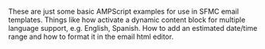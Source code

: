 These are just some basic AMPScript examples for use in SFMC email templates. Things like how activate a dynamic content block for multiple language support, e.g. English, Spanish. How to add an estimated date/time range and how to format it in the email html editor.
